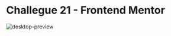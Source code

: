# Challegue 21 - Frontend Mentor

![desktop-preview](https://github.com/user-attachments/assets/57db5e36-b97c-4b0c-ac6b-434d4df1f431)
